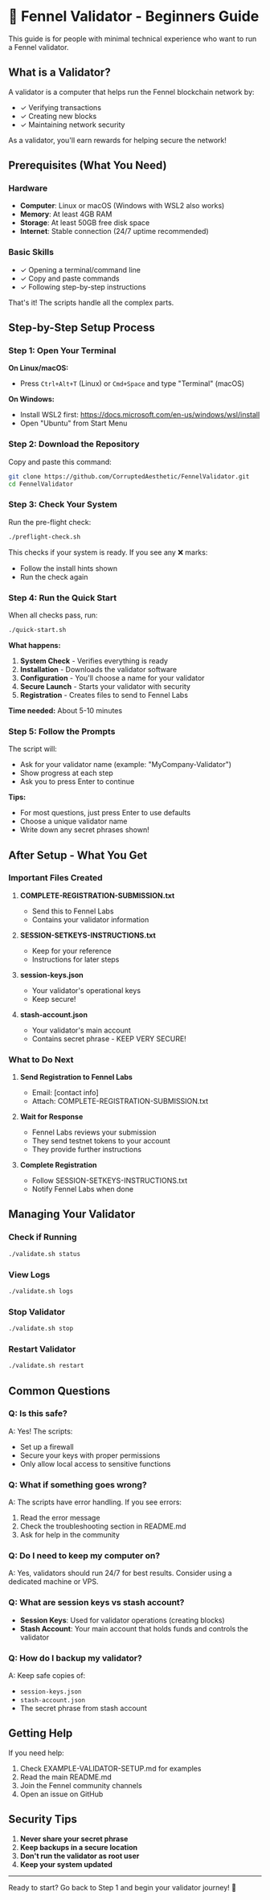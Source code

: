 # 🌱 Fennel Validator - Beginners Guide

This guide is for people with minimal technical experience who want to run a Fennel validator.

## What is a Validator?

A validator is a computer that helps run the Fennel blockchain network by:
- ✓ Verifying transactions
- ✓ Creating new blocks
- ✓ Maintaining network security

As a validator, you'll earn rewards for helping secure the network!

## Prerequisites (What You Need)

### Hardware
- **Computer**: Linux or macOS (Windows with WSL2 also works)
- **Memory**: At least 4GB RAM
- **Storage**: At least 50GB free disk space
- **Internet**: Stable connection (24/7 uptime recommended)

### Basic Skills
- ✓ Opening a terminal/command line
- ✓ Copy and paste commands
- ✓ Following step-by-step instructions

That's it! The scripts handle all the complex parts.

## Step-by-Step Setup Process

### Step 1: Open Your Terminal

**On Linux/macOS:**
- Press `Ctrl+Alt+T` (Linux) or `Cmd+Space` and type "Terminal" (macOS)

**On Windows:**
- Install WSL2 first: https://docs.microsoft.com/en-us/windows/wsl/install
- Open "Ubuntu" from Start Menu

### Step 2: Download the Repository

Copy and paste this command:
```bash
git clone https://github.com/CorruptedAesthetic/FennelValidator.git
cd FennelValidator
```

### Step 3: Check Your System

Run the pre-flight check:
```bash
./preflight-check.sh
```

This checks if your system is ready. If you see any ❌ marks:
- Follow the install hints shown
- Run the check again

### Step 4: Run the Quick Start

When all checks pass, run:
```bash
./quick-start.sh
```

**What happens:**
1. **System Check** - Verifies everything is ready
2. **Installation** - Downloads the validator software
3. **Configuration** - You'll choose a name for your validator
4. **Secure Launch** - Starts your validator with security
5. **Registration** - Creates files to send to Fennel Labs

**Time needed:** About 5-10 minutes

### Step 5: Follow the Prompts

The script will:
- Ask for your validator name (example: "MyCompany-Validator")
- Show progress at each step
- Ask you to press Enter to continue

**Tips:**
- For most questions, just press Enter to use defaults
- Choose a unique validator name
- Write down any secret phrases shown!

## After Setup - What You Get

### Important Files Created

1. **COMPLETE-REGISTRATION-SUBMISSION.txt**
   - Send this to Fennel Labs
   - Contains your validator information

2. **SESSION-SETKEYS-INSTRUCTIONS.txt**
   - Keep for your reference
   - Instructions for later steps

3. **session-keys.json**
   - Your validator's operational keys
   - Keep secure!

4. **stash-account.json**
   - Your validator's main account
   - Contains secret phrase - KEEP VERY SECURE!

### What to Do Next

1. **Send Registration to Fennel Labs**
   - Email: [contact info]
   - Attach: COMPLETE-REGISTRATION-SUBMISSION.txt

2. **Wait for Response**
   - Fennel Labs reviews your submission
   - They send testnet tokens to your account
   - They provide further instructions

3. **Complete Registration**
   - Follow SESSION-SETKEYS-INSTRUCTIONS.txt
   - Notify Fennel Labs when done

## Managing Your Validator

### Check if Running
```bash
./validate.sh status
```

### View Logs
```bash
./validate.sh logs
```

### Stop Validator
```bash
./validate.sh stop
```

### Restart Validator
```bash
./validate.sh restart
```

## Common Questions

### Q: Is this safe?
A: Yes! The scripts:
- Set up a firewall
- Secure your keys with proper permissions
- Only allow local access to sensitive functions

### Q: What if something goes wrong?
A: The scripts have error handling. If you see errors:
1. Read the error message
2. Check the troubleshooting section in README.md
3. Ask for help in the community

### Q: Do I need to keep my computer on?
A: Yes, validators should run 24/7 for best results. Consider using a dedicated machine or VPS.

### Q: What are session keys vs stash account?
- **Session Keys**: Used for validator operations (creating blocks)
- **Stash Account**: Your main account that holds funds and controls the validator

### Q: How do I backup my validator?
A: Keep safe copies of:
- `session-keys.json`
- `stash-account.json`
- The secret phrase from stash account

## Getting Help

If you need help:
1. Check EXAMPLE-VALIDATOR-SETUP.md for examples
2. Read the main README.md
3. Join the Fennel community channels
4. Open an issue on GitHub

## Security Tips

1. **Never share your secret phrase**
2. **Keep backups in a secure location**
3. **Don't run the validator as root user**
4. **Keep your system updated**

---

Ready to start? Go back to Step 1 and begin your validator journey! 🌱 